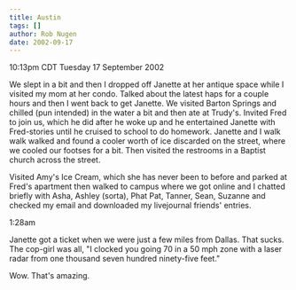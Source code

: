 ```yaml
---
title: Austin
tags: []
author: Rob Nugen
date: 2002-09-17
---
```


<p class=date>10:13pm CDT Tuesday 17 September 2002</p>

<p>We slept in a bit and then I dropped off Janette at her antique
space while I visited my mom at her condo.  Talked about the latest
haps for a couple hours and then I went back to get Janette.  We
visited Barton Springs and chilled (pun intended) in the water a bit
and then ate at Trudy's.  Invited Fred to join us, which he did after
he woke up and he entertained Janette with Fred-stories until he
cruised to school to do homework.  Janette and I walk walk walked and
found a cooler worth of ice discarded on the street, where we cooled
our footses for a bit.  Then visited the restrooms in a Baptist church
across the street.</p>

<p>Visited Amy's Ice Cream, which she has never been to before and
parked at Fred's apartment then walked to campus where we got online
and I chatted briefly with Asha, Ashley (sorta), Phat Pat, Tanner,
Sean, Suzanne and checked my email and downloaded my livejournal
friends' entries.</p>

<p class=date>1:28am</p>

<p>Janette got a ticket when we were just a few miles from Dallas.
That sucks.  The cop-girl was all, "I clocked you going 70 in a 50 mph
zone with a laser radar from one thousand seven hundred ninety-five
feet."</p>

<p>Wow.  That's amazing.</p>

